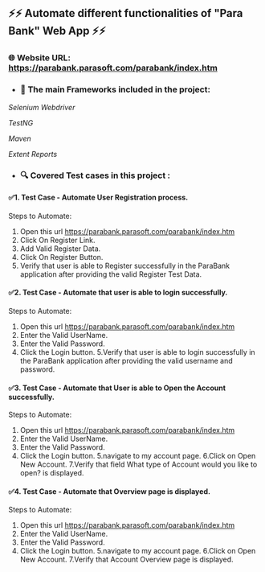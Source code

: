 

## ⚡️⚡️ Automate different functionalities of "Para Bank" Web App ⚡️⚡️

### 🌐 Website URL: https://parabank.parasoft.com/parabank/index.htm
 
- ### 📝 The main Frameworks included in the project:
 

 *Selenium Webdriver*
 
 *TestNG*
 
 *Maven*
 
 *Extent Reports*
 
 - ### 🔍️ Covered Test cases in this project :
#### ✅1. Test Case - Automate User Registration process.
 Steps to Automate:
1. Open this url  https://parabank.parasoft.com/parabank/index.htm
2. Click On Register Link.
3. Add Valid Register Data.
4. Click On Register Button.
5. Verify that user is able to Register successfully in the ParaBank application after providing the valid Register Test Data.

#### ✅2. Test Case - Automate that user is able to login successfully.
 Steps to Automate:
1. Open this url  https://parabank.parasoft.com/parabank/index.htm
2. Enter the Valid UserName.
3. Enter the Valid Password.
4. Click the Login button.
5.Verify that user is able to login successfully in the ParaBank application after providing the valid username and password.

#### ✅3. Test Case - Automate that User is able to Open the Account successfully.
 Steps to Automate:
1. Open this url  https://parabank.parasoft.com/parabank/index.htm
2. Enter the Valid UserName.
3. Enter the Valid Password.
4. Click the Login button.
5.navigate to my account page.
6.Click on Open New Account.
7.Verify that field What type of Account would you like to open? is displayed.

#### ✅4. Test Case - Automate that Overview page is displayed.
 Steps to Automate:
1. Open this url  https://parabank.parasoft.com/parabank/index.htm
2. Enter the Valid UserName.
3. Enter the Valid Password.
4. Click the Login button.
5.navigate to my account page.
6.Click on Open New Account.
7.Verify that Account Overview page is displayed.


 
 

